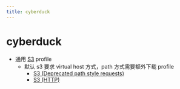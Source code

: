 ```yaml
---
title: cyberduck
---
```


# cyberduck

- 通用 [S3](https://trac.cyberduck.io/wiki/help/en/howto/s3) profile
  - 默认 s3 要求 virtual host 方式，path 方式需要额外下载 profile
    - [S3 (Deprecated path style requests)][s3-path-style]
    - [S3 (HTTP)](https://profiles.cyberduck.io/S3%20(HTTP).cyberduckprofile)

[s3-path-style]: https://profiles.cyberduck.io/S3%20(Deprecated%20path%20style%20requests).cyberduckprofile

